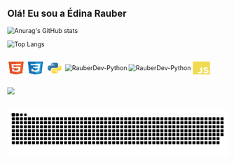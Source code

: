 ## Olá! Eu sou a Édina Rauber

<!--
**RauberDev/RauberDev** is a ✨ _special_ ✨ repository because its `README.md` (this file) appears on your GitHub profile.

Here are some ideas to get you started:

- 🔭 I’m currently working on ...
- 🌱 I’m currently learning ...
- 👯 I’m looking to collaborate on ...
- 🤔 I’m looking for help with ...
- 💬 Ask me about ...
- 📫 How to reach me: ...
- 😄 Pronouns: ...
- ⚡ Fun fact: ...
-->


![Anurag's GitHub stats](https://github-readme-stats.vercel.app/api?username=RauberDev&show_icons=true&theme=synthwave)

![Top Langs](https://github-readme-stats.vercel.app/api/top-langs/?username=RauberDev&hide_progress=true)


<div style="display: inline_block"><br>
<img align="center" alt="RauberDev-HTML" height="30" width="40" src="https://raw.githubusercontent.com/devicons/devicon/master/icons/html5/html5-original.svg">
<img align="center" alt="RauberDev-CSS" height="30" width="40" src="https://raw.githubusercontent.com/devicons/devicon/master/icons/css3/css3-original.svg">
<img align="center" alt="RauberDev-Python" height="30" width="40" src="https://raw.githubusercontent.com/devicons/devicon/master/icons/python/python-original.svg">
<img align="center" alt="RauberDev-Python" height="30" width="40" src="https://cdn.jsdelivr.net/gh/devicons/devicon@latest/icons/java/java-original.svg">
<img align="center" alt="RauberDev-Python" height="30" width="40" src="https://cdn.jsdelivr.net/gh/devicons/devicon@latest/icons/intellij/intellij-original.svg">
<img align="center" alt="RauberDev-Js" height="30" width="40" src="https://raw.githubusercontent.com/devicons/devicon/master/icons/javascript/javascript-plain.svg">

##

 <a href="https://www.linkedin.com/in/%C3%A9dinarauber/" target="_blank"><img src="https://img.shields.io/badge/-LinkedIn-%230077B5?style=for-the-badge&logo=linkedin&logoColor=white" target="_blank"></a> 

##

<picture align="center">
  <source media="(prefers-color-scheme: dark)" srcset="https://raw.githubusercontent.com/mari4souza/mari4souza/output/github-contribution-grid-snake-dark.svg">
  <source media="(prefers-color-scheme: light)" srcset="https://raw.githubusercontent.com/mari4souza/mari4souza/output/github-contribution-grid-snake-dark.svg">
  <img align="center" alt="github contribution grid snake animation" src="https://raw.githubusercontent.com/mari4souza/mari4souza/output/github-contribution-grid-snake.svg">
</picture>



